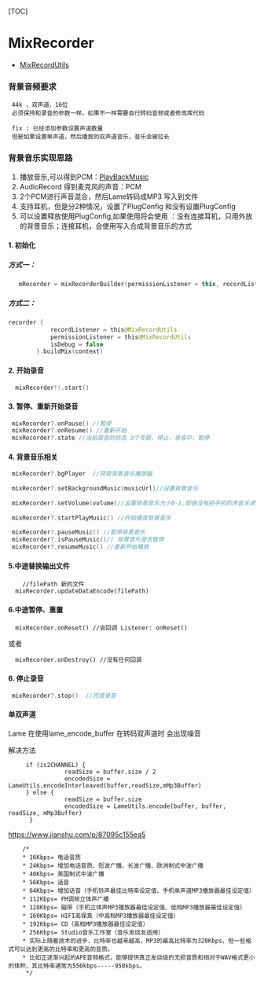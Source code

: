 [TOC]

# MixRecorder
- [MixRecordUtils](https://github.com/SheTieJun/Mp3Recorder/blob/master/app/src/main/java/me/shetj/mp3recorder/record/utils/MixRecordUtils.kt)
### 背景音频要求

```
 44k ，双声道，16位   
 必须保持和录音的参数一样，如果不一样需要自行转码音频或者修改库代码
```

```
 fix : 已经添加参数设置声道数量
 但是如果设置单声道，然后播放的双声道音乐，音乐会被拉长 
```

### 背景音乐实现思路

1.  播放音乐,可以得到PCM：[PlayBackMusic](https://github.com/SheTieJun/Mp3Recorder/blob/master/doc/PlayBackMusic.MD)
2.  AudioRecord 得到麦克风的声音：PCM
3.  2个PCM进行声音混合，然后Lame转码成MP3 写入到文件
4.  支持耳机，但是分2种情况，设置了PlugConfig 和没有设置PlugConfig
5.  可以设置释放使用PlugConfig,如果使用将会使用 ：没有连接耳机，只用外放的背景音乐；连接耳机，会使用写入合成背景音乐的方式

#### 1. 初始化

##### 方式一：

```kotlin
   mRecorder = mixRecorderBuilder(permissionListener = this, recordListener = this)
```

##### 方式二：

```kotlin
recorder {
            recordListener = this@MixRecordUtils
            permissionListener = this@MixRecordUtils
            isDebug = false
        }.buildMix(context)
```

#### 2. 开始录音

```kotlin
  mixRecorder!!.start()
```

#### 3. 暂停、重新开始录音

```kotlin
 mixRecorder?.onPause() //暂停
 mixRecorder?.onResume() //重新开始
 mixRecorder?.state //当前录音的状态 3个专题，停止，录音中，暂停
```

#### 4. 背景音乐相关

```kotlin
 mixRecorder?.bgPlayer  //获取背景音乐播放器
 
 mixRecorder?.setBackgroundMusic(musicUrl)//设置背景音乐
 
 mixRecorder?.setVolume(volume)//设置背景音乐大小0-1,即使没有把手机的声音关闭，也会按照该比例记录到录制的声音中	
 
 mixRecorder?.startPlayMusic() //开始播放背景音乐
 
 mixRecorder?.pauseMusic() //暂停背景音乐
 mixRecorder?.isPauseMusic()// 背景音乐是否暂停
 mixRecorder?.resumeMusic() //重新开始播放
```
#### 5.中途替换输出文件
```
    //filePath 新的文件
  mixRecorder.updateDataEncode(filePath)
```

#### 6.中途暂停、重置
```
  mixRecorder.onReset() //会回调 Listener: onReset()
```
或者
```
  mixRecorder.onDestroy() //没有任何回调
```

#### 6. 停止录音

```kotlin
 mixRecorder?.stop()  //完成录音
```



#### 单双声道

Lame 在使用lame_encode_buffer 在转码双声道时 会出现噪音

解决方法 
```
     if (is2CHANNEL) {
                readSize = buffer.size / 2
                encodedSize = LameUtils.encodeInterleaved(buffer,readSize,mMp3Buffer)
     } else {
                readSize = buffer.size
                encodedSize = LameUtils.encode(buffer, buffer, readSize, mMp3Buffer)
      }
```


https://www.jianshu.com/p/87095c155ea5

```
    /*
    * 16Kbps= 电话音质
    * 24Kbps= 增加电话音质、短波广播、长波广播、欧洲制式中波广播
    * 40Kbps= 美国制式中波广播
    * 56Kbps= 话音
    * 64Kbps= 增加话音（手机铃声最佳比特率设定值、手机单声道MP3播放器最佳设定值）
    * 112Kbps= FM调频立体声广播
    * 128Kbps= 磁带（手机立体声MP3播放器最佳设定值、低档MP3播放器最佳设定值）
    * 160Kbps= HIFI高保真（中高档MP3播放器最佳设定值）
    * 192Kbps= CD（高档MP3播放器最佳设定值）
    * 256Kbps= Studio音乐工作室（音乐发烧友适用）
    * 实际上随着技术的进步，比特率也越来越高，MP3的最高比特率为320Kbps，但一些格式可以达到更高的比特率和更高的音质。
    * 比如正逐渐兴起的APE音频格式，能够提供真正发烧级的无损音质和相对于WAV格式更小的体积，其比特率通常为550kbps-----950kbps。
     */
```
